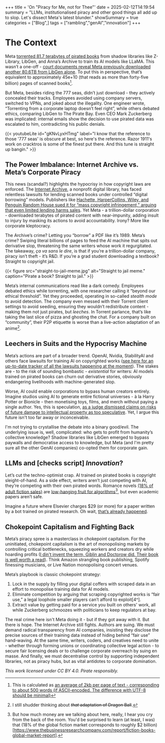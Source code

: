 +++
title = 'On "Piracy for Me, not for Thee"'
date = 2025-02-12T14:19:54
summary = "LLMs, institutionalised piracy and other good things all add up to slop. Let's dissect Meta's latest blunder."
showSummary = true
categories = ["Blog",]
tags = ["rambling","genAI","innovation"]
+++
# The Context
Meta [torrented 81.7 terabytes of pirated books](https://arstechnica.com/tech-policy/2025/02/meta-torrented-over-81-7tb-of-pirated-books-to-train-ai-authors-say/) from shadow libraries like Z-Library, LibGen, and Anna’s Archive to train its AI models like LLaMA. This wasn’t a one-off - [court documents reveal Meta previously downloaded another 80.6TB from LibGen alone](https://cdn.arstechnica.net/wp-content/uploads/2025/02/Kadrey-v-Meta-Plaintiffs-Motion-for-Relief-2-5-25.pdf). To put this in perspective, that’s equivalent to approximately 45e+10 (that reads as more than forty-five billion) pages of scanned books[^1].

But Meta, besides riding the 777 seas, didn’t just download - they actively concealed their tracks. Employees avoided using company servers, switched to VPNs, and joked about the illegality. One engineer wrote, “Torrenting from a corporate laptop doesn’t feel right”, while others debated ethics, comparing LibGen to The Pirate Bay. Even CEO Mark Zuckerberg was implicated: internal emails show the decision to use pirated data was escalated to him, contradicting his public denials.

{{< youtubeLite id="gKNvLyxHTmg" label="I know that the reference to those '777 seas' is obscure at best, so here's the reference. Razor 1911's work on cracktros is some of the finest put there. And this tune is straight up bangin." >}}

## The Power Imbalance: Internet Archive vs. Meta’s Corporate Piracy

This news (scandal?) highlights the hypocrisy in how copyright laws are enforced. The [Internet Archive](https://archive.org/), a nonprofit digital library, has faced relentless lawsuits for lending scanned books under controlled “digital borrowing” models. Publishers like [Hachette, HarperCollins, Wiley, and Penguin Random House sued it for “mass copyright infringement,” arguing that even limited lending harms sales](https://www.eff.org/cases/hachette-v-internet-archive). Yet Meta - a trillion-dollar corporation - downloaded terabytes of pirated content with near-impunity, adding insult to injury by masking its actions to avoid accountability. Irony? More like corporate kleptocracy.

The Archive’s crime? Letting you “borrow” a PDF like it’s 1989. Meta’s crime? Swiping literal billions of pages to feed the AI machine that spits out derivative slop, threatening the same writers whose work it regurgitated. The takeaway, _ça va sans le dire_, is that if you’re a trillion-dollar company, piracy isn’t theft - it’s R&D. If you’re a grad student downloading a textbook? Straight to copyright jail.

{{< figure
    src="straight-to-jail-meme.jpg"
    alt="Straight to jail meme."
    caption="Pirate a book? Straight to jail."
    >}}

Meta’s internal communications read like a dark comedy. Employees debated ethics while torrenting, with one researcher calling it “beyond our ethical threshold”. Yet they proceeded, operating in so-called _stealth mode_ to avoid detection. The company even messed with their Torrent client settings to avoid seeding, ensuring they wouldn’t redistribute content - making them not just pirates, but _leeches_. In Torrent parlance, that’s like taking the last slice of pizza and ghosting the chat. For a company built on “community”, their P2P etiquette is worse than a live-action adaptation of an anime[^2].

## Leechers in Suits and the Hypocrisy Machine

Meta’s actions are part of a broader trend. OpenAI, Nvidia, StabilityAI and others face lawsuits for training AI on copyrighted works ([see here for an up-to-date tracker of all the lawsuits happening at the moment](https://www.bakerlaw.com/services/artificial-intelligence-ai/case-tracker-artificial-intelligence-copyrights-and-class-actions/)). The stakes are - to the risk of sounding bombastic - _existential_ for writers: AI models trained on pirated books can churn out derivative stories, obviously endangering livelihoods with machine-generated slop.

Worse, AI could enable corporations to bypass human creators entirely. Imagine studios using AI to generate entire fictional universes - à la Harry Potter or Bionicle - then monetising toys, films, and merch without paying a single author. Yes, this is speculation, [as a judge dismissed claims on risks of future damage to intellectual property as too speculative](https://www.theverge.com/2024/2/13/24072131/sarah-silverman-paul-tremblay-openai-chatgpt-copyright-lawsuit). Yet, I argue this future isn't too far away or inconceivable.

I'm not trying to crystallise the debate into a binary good/evil. The underlying issue is, well, complicated: who gets to profit from humanity’s collective knowledge? Shadow libraries like LibGen emerged to bypass paywalls and democratise access to knowledge, but Meta (and I'm pretty sure all the other GenAI companies) co-opted them for corporate gain.

## LLMs and [checks script] _Innovation_?

Let’s cut the techno-optimist crap. AI trained on pirated books is copyright sleight-of-hand. As a side effect, writers aren’t just competing with AI, they’re competing with their own pirated words. Romance novels [(18% of adult fiction sales)](https://fortune.com/2021/08/21/rom-com-pandemic-book-sales-romance-bookstore-day/) are [low-hanging fruit for algorithms](https://www.bbc.co.uk/news/business-64975524)[^3], but even academic papers aren’t safe. 

Imagine a future where Elsevier charges $29 (or more) for a paper written by a bot trained on pirated research. Oh wait, [that’s already happened](https://www.sciencedirect.com/science/article/pii/S2468023024002402).

## Chokepoint Capitalism and Fighting Back

Meta’s piracy spree is a masterclass in chokepoint capitalism. For the uninitiated, chokepoint capitalism is the art of monopolising markets by controlling critical bottlenecks, squeezing workers and creators dry while hoarding profits ([I din't invent the term, Giblin and Doctorow did. Their book is well worth a read](https://chokepointcapitalism.com/)). Think Amazon strangling book publishing, Spotify finessing musicians, or Live Nation monopolising concert venues.

Meta’s playbook is classic chokepoint strategy:

1.  Lock in the supply by filling your digital coffers with scraped data in an effort to monopolise training data for AI models.
2.  Eliminate competition by arguing that scraping copyrighted works is “fair use,” a legal loophole smaller players can’t afford to exploit[4^].
3.  Extract value by getting paid for a service you built on others' work, all while Zuckerberg schmoozes with politicians to keep regulators at bay.

The real crime here isn't Meta doing it - but if they got away with it. But there is hope. The Internet Archive still fights. Authors are suing. We must demand radical transparency from AI companies, insisting they disclose the precise sources of their training data instead of hiding behind “fair use” hand-waving. At the same time, writers, coders, and creatives need to unite - whether through forming unions or coordinating collective legal action - to secure fair licensing deals or to challenge corporate overreach by suing en masse. And finally, we must decentralise control by supporting independent libraries, not as piracy hubs, but as vital antidotes to corporate domination.

*This work licensed under CC BY 4.0. Pirate responsibly.*

[^1]: This is calculated as [an average of 2kb per page of text - corresponding to about 500 words (if ASCII-encoded. The difference with UTF-8 should be minimal)](https://superuser.com/questions/351791/what-is-a-general-rule-of-thumb-for-file-sizes-in-kb-mb-gb-etc)

[^2]: I still shudder thinking about ~~_that_ adaptation of Dragon Ball~~.

[^3]: But how much money are we talking about here, really, I hear you cry from the back of the room. You'd be surprised to learn (at least, I was) that (18% of the global fiction market corresponds to roughly $2 billion)[https://www.thebusinessresearchcompany.com/report/fiction-books-global-market-report].

[^4]: For a very thorough read on the subject, I cannot recommend Sobel's article [Artificial Intelligence's Fair Use Crisis](https://www.bensobel.org/files/articles/41.1_Sobel-FINAL.pdf). Just to note, _this essay was published in 2017, the same year in which Google's [Attention is All You Need](https://arxiv.org/abs/1706.03762), the paper that introduced Transformers - the architecture that enables virtually all modern GenAI systems - came out._ People have been shouting about the very issues I discuss here for *a very long time*.